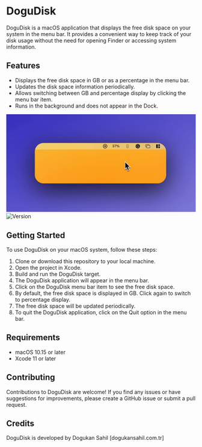 # DoguDisk

DoguDisk is a macOS application that displays the free disk space on your system in the menu bar. It provides a convenient way to keep track of your disk usage without the need for opening Finder or accessing system information.

## Features

- Displays the free disk space in GB or as a percentage in the menu bar.
- Updates the disk space information periodically.
- Allows switching between GB and percentage display by clicking the menu bar item.
- Runs in the background and does not appear in the Dock.

![dogudisk](https://github.com/dogukansahil/DoguDisk/blob/main/dogudisk.gif)
![Version](https://img.shields.io/badge/Version-1.1-brightgreen)
## Getting Started

To use DoguDisk on your macOS system, follow these steps:

1. Clone or download this repository to your local machine.
2. Open the project in Xcode.
3. Build and run the DoguDisk target.
4. The DoguDisk application will appear in the menu bar.
5. Click on the DoguDisk menu bar item to see the free disk space.
6. By default, the free disk space is displayed in GB. Click again to switch to percentage display.
7. The free disk space will be updated periodically.
8. To quit the DoguDisk application, click on the Quit option in the menu bar.

## Requirements

- macOS 10.15 or later
- Xcode 11 or later

## Contributing

Contributions to DoguDisk are welcome! If you find any issues or have suggestions for improvements, please create a GitHub issue or submit a pull request.

## Credits

DoguDisk is developed by Dogukan Sahil [dogukansahil.com.tr]
